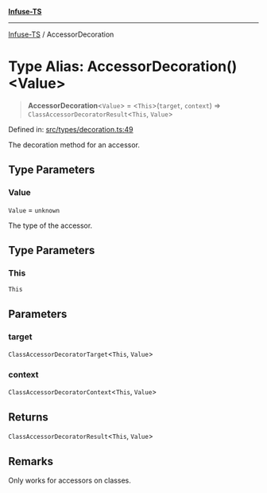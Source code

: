 [**Infuse-TS**](../README.md)

***

[Infuse-TS](../README.md) / AccessorDecoration

# Type Alias: AccessorDecoration()\<Value\>

> **AccessorDecoration**\<`Value`\> = \<`This`\>(`target`, `context`) => `ClassAccessorDecoratorResult`\<`This`, `Value`\>

Defined in: [src/types/decoration.ts:49](https://github.com/D-Kay6/Infuse-TS/blob/1387e3f339bea91025c5da407e0b7dff28feffb5/src/types/decoration.ts#L49)

The decoration method for an accessor.

## Type Parameters

### Value

`Value` = `unknown`

The type of the accessor.

## Type Parameters

### This

`This`

## Parameters

### target

`ClassAccessorDecoratorTarget`\<`This`, `Value`\>

### context

`ClassAccessorDecoratorContext`\<`This`, `Value`\>

## Returns

`ClassAccessorDecoratorResult`\<`This`, `Value`\>

## Remarks

Only works for accessors on classes.
